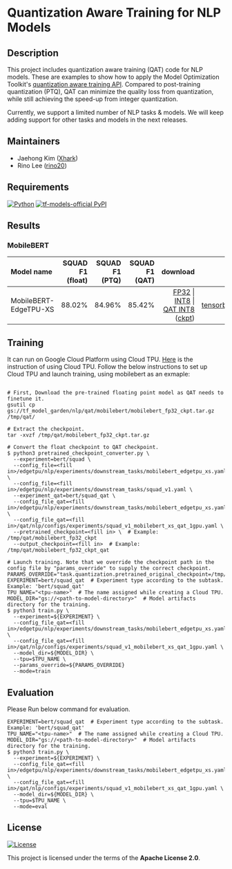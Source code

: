 # Quantization Aware Training for NLP Models

## Description

This project includes quantization aware training (QAT) code for NLP models.
These are examples to show how to apply the Model Optimization Toolkit's
[quantization aware training API](https://www.tensorflow.org/model_optimization/guide/quantization/training).
Compared to post-training quantization (PTQ), QAT can minimize the quality loss
from quantization, while still achieving the speed-up from integer quantization.

Currently, we support a limited number of NLP tasks & models. We will keep
adding support for other tasks and models in the next releases.

## Maintainers

- Jaehong Kim ([Xhark](https://github.com/Xhark))
- Rino Lee ([rino20](https://github.com/rino20))

## Requirements

[![Python](https://img.shields.io/pypi/pyversions/tensorflow.svg?style=plastic)](https://badge.fury.io/py/tensorflow)
[![tf-models-official PyPI](https://badge.fury.io/py/tf-models-official.svg)](https://badge.fury.io/py/tf-models-official)

## Results
### MobileBERT

Model name            | SQUAD F1 (float) | SQUAD F1 (PTQ) | SQUAD F1 (QAT) | download   | links
:-------------------- | ---------------: | -------------: | -------------: | ---------: | ----:
MobileBERT-EdgeTPU-XS | 88.02%           | 84.96%         | 85.42%         | [FP32](https://storage.googleapis.com/tf_model_garden/nlp/qat/mobilebert/model_fp32.tflite) \| [INT8](https://storage.googleapis.com/tf_model_garden/nlp/qat/mobilebert/model_int8_ptq.tflite) \| [QAT INT8](https://storage.googleapis.com/tf_model_garden/nlp/qat/mobilebert/model_qat.tflite) ([ckpt](https://storage.googleapis.com/tf_model_garden/nlp/qat/mobilebert/mobilebert_qat.tar.gz)) | [tensorboard](https://tensorboard.dev/experiment/ky0gSa6nQva2a5ppL4Mtzw/#scalars)

## Training

It can run on Google Cloud Platform using Cloud TPU.
[Here](https://cloud.google.com/tpu/docs/how-to) is the instruction of using
Cloud TPU. Follow the below instructions to set up Cloud TPU and launch
training, using mobilebert as an exmaple:

```shell

# First, Download the pre-trained floating point model as QAT needs to finetune it.
gsutil cp gs://tf_model_garden/nlp/qat/mobilebert/mobilebert_fp32_ckpt.tar.gz /tmp/qat/

# Extract the checkpoint.
tar -xvzf /tmp/qat/mobilebert_fp32_ckpt.tar.gz

# Convert the float checkpoint to QAT checkpoint.
$ python3 pretrained_checkpoint_converter.py \
  --experiment=bert/squad \
  --config_file=<fill in>/edgetpu/nlp/experiments/downstream_tasks/mobilebert_edgetpu_xs.yaml \
  --config_file=<fill in>/edgetpu/nlp/experiments/downstream_tasks/squad_v1.yaml \
  --experiment_qat=bert/squad_qat \
  --config_file_qat=<fill in>/edgetpu/nlp/experiments/downstream_tasks/mobilebert_edgetpu_xs.yaml \
  --config_file_qat=<fill in>/qat/nlp/configs/experiments/squad_v1_mobilebert_xs_qat_1gpu.yaml \
  --pretrained_checkpoint=<fill in> \  # Example: /tmp/qat/mobilebert_fp32_ckpt
  --output_checkpoint=<fill in>  # Example: /tmp/qat/mobilebert_fp32_ckpt_qat

# Launch training. Note that we override the checkpoint path in the config file by "params_override" to supply the correct checkpoint.
PARAMS_OVERRIDE="task.quantization.pretrained_original_checkpoint=/tmp/qat/mobilebert_fp32_ckpt_qat"
EXPERIMENT=bert/squad_qat  # Experiment type according to the subtask. Example: 'bert/squad_qat'
TPU_NAME="<tpu-name>"  # The name assigned while creating a Cloud TPU.
MODEL_DIR="gs://<path-to-model-directory>"  # Model artifacts directory for the training.
$ python3 train.py \
  --experiment=${EXPERIMENT} \
  --config_file_qat=<fill in>/edgetpu/nlp/experiments/downstream_tasks/mobilebert_edgetpu_xs.yaml \
  --config_file_qat=<fill in>/qat/nlp/configs/experiments/squad_v1_mobilebert_xs_qat_1gpu.yaml \
  --model_dir=${MODEL_DIR} \
  --tpu=$TPU_NAME \
  --params_override=${PARAMS_OVERRIDE}
  --mode=train
```

## Evaluation

Please Run below command for evaluation.

```shell
EXPERIMENT=bert/squad_qat  # Experiment type according to the subtask. Example: 'bert/squad_qat'
TPU_NAME="<tpu-name>"  # The name assigned while creating a Cloud TPU.
MODEL_DIR="gs://<path-to-model-directory>"  # Model artifacts directory for the training.
$ python3 train.py \
  --experiment=${EXPERIMENT} \
  --config_file_qat=<fill in>/edgetpu/nlp/experiments/downstream_tasks/mobilebert_edgetpu_xs.yaml \
  --config_file_qat=<fill in>/qat/nlp/configs/experiments/squad_v1_mobilebert_xs_qat_1gpu.yaml \
  --model_dir=${MODEL_DIR} \
  --tpu=$TPU_NAME \
  --mode=eval
```

## License

[![License](https://img.shields.io/badge/License-Apache%202.0-blue.svg)](https://opensource.org/licenses/Apache-2.0)

This project is licensed under the terms of the **Apache License 2.0**.



